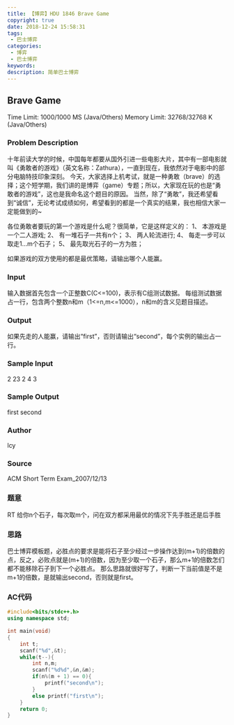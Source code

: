 ```yaml
---
title: 【博弈】HDU 1846 Brave Game
copyright: true
date: 2018-12-24 15:58:31
tags:
 - 巴士博弈
categories:
 - 博弈
 - 巴士博弈
keywords:
description: 简单巴士博弈
---
```


## Brave Game
Time Limit: 1000/1000 MS (Java/Others)    Memory Limit: 32768/32768 K (Java/Others)

### Problem Description
十年前读大学的时候，中国每年都要从国外引进一些电影大片，其中有一部电影就叫《勇敢者的游戏》（英文名称：Zathura），一直到现在，我依然对于电影中的部分电脑特技印象深刻。
今天，大家选择上机考试，就是一种勇敢（brave）的选择；这个短学期，我们讲的是博弈（game）专题；所以，大家现在玩的也是“勇敢者的游戏”，这也是我命名这个题目的原因。
当然，除了“勇敢”，我还希望看到“诚信”，无论考试成绩如何，希望看到的都是一个真实的结果，我也相信大家一定能做到的~

各位勇敢者要玩的第一个游戏是什么呢？很简单，它是这样定义的：
1、  本游戏是一个二人游戏;
2、  有一堆石子一共有n个；
3、  两人轮流进行;
4、  每走一步可以取走1…m个石子；
5、  最先取光石子的一方为胜；

如果游戏的双方使用的都是最优策略，请输出哪个人能赢。


### Input
输入数据首先包含一个正整数C(C<=100)，表示有C组测试数据。
每组测试数据占一行，包含两个整数n和m（1<=n,m<=1000），n和m的含义见题目描述。


### Output
如果先走的人能赢，请输出“first”，否则请输出“second”，每个实例的输出占一行。


### Sample Input
2
23 2
4 3


### Sample Output
first
second


### Author
lcy


### Source
ACM Short Term Exam_2007/12/13

### 题意
RT
给你n个石子，每次取m个，问在双方都采用最优的情况下先手胜还是后手胜

### 思路
巴士博弈模板题，必胜点的要求是能将石子至少经过一步操作达到(m+1)的倍数的点，反之，必败点就是(m+1)的倍数，因为至少取一个石子，那么m+1的倍数怎们都不能移除石子到下一个必胜点。
那么思路就很好写了，判断一下当前值是不是m+1的倍数，是就输出second，否则就是first。

### AC代码
```c++
#include<bits/stdc++.h>
using namespace std;

int main(void)
{
    int t;
    scanf("%d",&t);
    while(t--){
        int n,m;
        scanf("%d%d",&n,&m);
        if(n%(m + 1) == 0){
            printf("second\n");
        }
        else printf("first\n");
    }
    return 0;
}
```